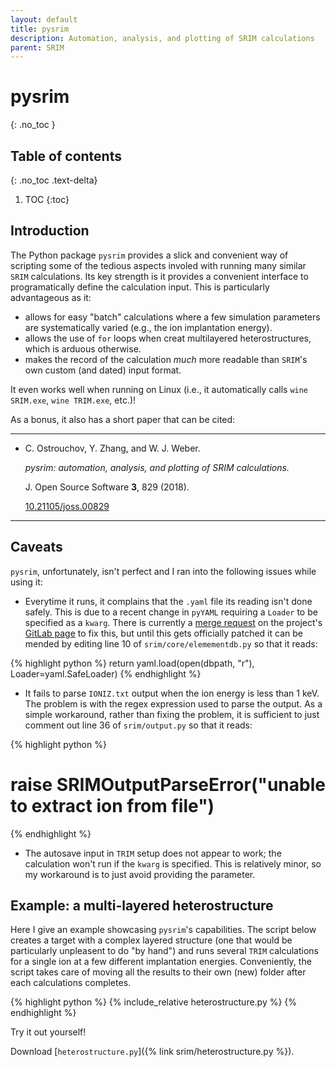 ```yaml
---
layout: default
title: pysrim
description: Automation, analysis, and plotting of SRIM calculations
parent: SRIM
---
```


# pysrim
{: .no_toc }

## Table of contents
{: .no_toc .text-delta}

1. TOC
{:toc}

## Introduction

The Python package `pysrim` provides a slick and convenient way of scripting
some of the tedious aspects involed with running many similar `SRIM`
calculations. Its key strength is it provides a convenient interface to 
programatically define the calculation input. This is particularly
advantageous as it:

- allows for easy "batch" calculations where a few simulation parameters are
  systematically varied (e.g., the ion implantation energy).
- allows the use of `for` loops when creat multilayered heterostructures, which
  is arduous otherwise.
- makes the record of the calculation <i>much</i> more readable than `SRIM`'s
  own custom (and dated) input format.

It even works well when running on Linux
(i.e., it automatically calls `wine SRIM.exe`, `wine TRIM.exe`, etc.)!

As a bonus, it also has a short paper that can be cited:

---

<ul>
  <li>
    <p>
      C. Ostrouchov, Y. Zhang, and W. J. Weber.
    </p>
    <p>
      <i>pysrim: automation, analysis, and plotting of SRIM calculations.</i>
    </p>
    <p>
      J. Open Source Software <b>3</b>, 829 (2018).
    </p>
    <p>
      <i class="ai ai-doi"></i>
      <a href="https://doi.org/10.21105/joss.00829">10.21105/joss.00829</a>
    </p>
  </li>
</ul>

---

## Caveats

`pysrim`, unfortunately, isn't perfect and I ran into the following issues while
using it:

- Everytime it runs, it complains that the `.yaml` file its reading isn't done
  safely. This is due to a recent change in `pyYAML` requiring a `Loader` to be
  specified as a `kwarg`. There is currently a
  [merge request](https://gitlab.com/costrouc/pysrim/-/merge_requests/4) on the
  project's [GitLab page](https://gitlab.com/costrouc/pysrim) to fix this, but
  until this gets officially patched it can be mended by editing line 10 of
  `srim/core/elemementdb.py` so that it reads:

{% highlight python %}
return yaml.load(open(dbpath, "r"), Loader=yaml.SafeLoader)
{% endhighlight %}

- It fails to parse `IONIZ.txt` output when the ion energy is less than 1 keV.
  The problem is with the regex expression used to parse the output. As a simple
  workaround, rather than fixing the problem, it is sufficient to just comment
  out line 36 of `srim/output.py` so that it reads:

{% highlight python %}
# raise SRIMOutputParseError("unable to extract ion from file")
{% endhighlight %}

- The autosave input in `TRIM` setup does not appear to work; the calculation
  won't run if the `kwarg` is specified. This is relatively minor, so my
  workaround is to just avoid providing the parameter.

## Example: a multi-layered heterostructure

Here I give an example showcasing `pysrim`'s capabilities.
The script below creates a target with a complex layered structure
(one that would be particularly unpleasent to do "by hand")
and runs several `TRIM` calculations for a single ion at
a few different implantation energies.
Conveniently, the script takes care of moving all the results to
their own (new) folder after each calculations completes.

{% highlight python %}
{% include_relative heterostructure.py %}
{% endhighlight %}

Try it out yourself!

Download [`heterostructure.py`]({% link srim/heterostructure.py %}).

